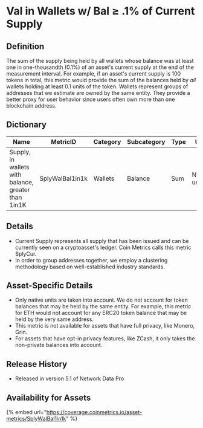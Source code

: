 # Val in Wallets w/ Bal ≥ .1% of Current Supply

## Definition

The sum of the supply being held by all wallets whose balance was at least one in one-thousandth (0.1%) of an asset's current supply at the end of the measurement interval. For example, if an asset's current supply is 100 tokens in total, this metric would provide the sum of the balances held by _all_ wallets holding at least 0.1 units of the token. Wallets represent groups of addresses that we estimate are owned by the same entity. They provide a better proxy for user behavior since users often own more than one blockchain address.

## Dictionary

| Name                                                | MetricID        | Category | Subcategory | Type | Unit         | Interval |
| --------------------------------------------------- | --------------- | -------- | ----------- | ---- | ------------ | -------- |
| Supply, in wallets with balance, greater than 1in1K | SplyWalBal1in1k | Wallets  | Balance     | Sum  | Native units | 1 day    |

## Details

* Current Supply represents all supply that has been issued and can be currently seen on a cryptoasset's ledger. Coin Metrics calls this metric SplyCur.
* In order to group addresses together, we employ a clustering methodology based on well-established industry standards.&#x20;

## Asset-Specific Details

* Only native units are taken into account. We do not account for token balances that may be held by the same entity. For example, this metric for ETH would not account for any ERC20 token balance that may be held by the very same address.
* This metric is not available for assets that have full privacy, like Monero, Grin.
* For assets that have opt-in privacy features, like ZCash, it only takes the non-private balances into account.

## Release History

* Released in version 5.1 of Network Data Pro

## **Availability for Assets**

{% embed url="https://coverage.coinmetrics.io/asset-metrics/SplyWalBal1in1k" %}
